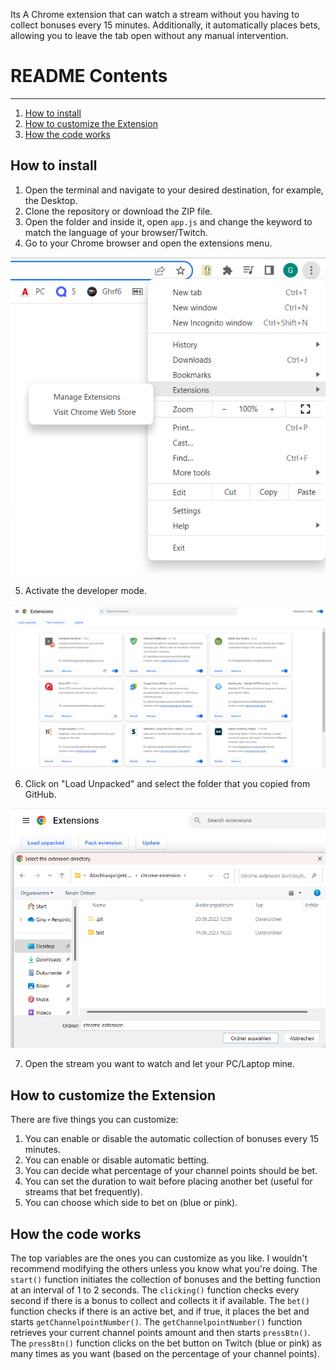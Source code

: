 Its A Chrome extension that can watch a stream without you having to collect bonuses every 15 minutes. Additionally, it automatically places bets, allowing you to leave the tab open without any manual intervention.

# README Contents
---
1. [How to install](#how-to-install)
2. [How to customize the Extension](#how-to-customize-the-extension)
3. [How the code works](#how-the-code-works)

## How to install
1. Open the terminal and navigate to your desired destination, for example, the Desktop.
2. Clone the repository or download the ZIP file.
3. Open the folder and inside it, open `app.js` and change the keyword to match the language of your browser/Twitch.
4. Go to your Chrome browser and open the extensions menu.

![image](img/1.png)

5. Activate the developer mode.

![image](img/2.png)

6. Click on "Load Unpacked" and select the folder that you copied from GitHub.

![image](img/3.png)

7. Open the stream you want to watch and let your PC/Laptop mine.

## How to customize the Extension

There are five things you can customize:
1. You can enable or disable the automatic collection of bonuses every 15 minutes.
2. You can enable or disable automatic betting.
3. You can decide what percentage of your channel points should be bet.
4. You can set the duration to wait before placing another bet (useful for streams that bet frequently).
5. You can choose which side to bet on (blue or pink).

## How the code works

The top variables are the ones you can customize as you like. I wouldn't recommend modifying the others unless you know what you're doing.
The `start()` function initiates the collection of bonuses and the betting function at an interval of 1 to 2 seconds.
The `clicking()` function checks every second if there is a bonus to collect and collects it if available.
The `bet()` function checks if there is an active bet, and if true, it places the bet and starts `getChannelpointNumber()`.
The `getChannelpointNumber()` function retrieves your current channel points amount and then starts `pressBtn()`.
The `pressBtn()` function clicks on the bet button on Twitch (blue or pink) as many times as you want (based on the percentage of your channel points).
